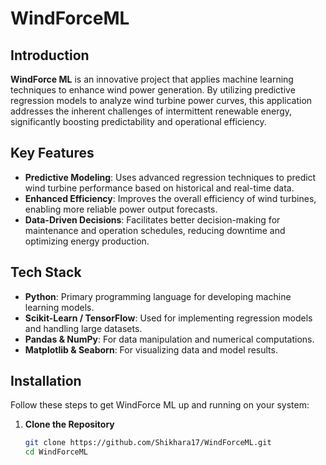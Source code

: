 # WindForceML

## Introduction
**WindForce ML** is an innovative project that applies machine learning techniques to enhance wind power generation. By utilizing predictive regression models to analyze wind turbine power curves, this application addresses the inherent challenges of intermittent renewable energy, significantly boosting predictability and operational efficiency.

## Key Features
- **Predictive Modeling**: Uses advanced regression techniques to predict wind turbine performance based on historical and real-time data.
- **Enhanced Efficiency**: Improves the overall efficiency of wind turbines, enabling more reliable power output forecasts.
- **Data-Driven Decisions**: Facilitates better decision-making for maintenance and operation schedules, reducing downtime and optimizing energy production.

## Tech Stack
- **Python**: Primary programming language for developing machine learning models.
- **Scikit-Learn / TensorFlow**: Used for implementing regression models and handling large datasets.
- **Pandas & NumPy**: For data manipulation and numerical computations.
- **Matplotlib & Seaborn**: For visualizing data and model results.

## Installation
Follow these steps to get WindForce ML up and running on your system:

1. **Clone the Repository**
   ```bash
   git clone https://github.com/Shikhara17/WindForceML.git
   cd WindForceML

